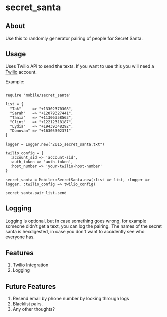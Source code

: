 secret_santa
============

## About

Use this to randomly generator pairing of people for Secret Santa.

## Usage

Uses Twilio API to send the texts. If you want to use this you will need a [Twilio](http://www.twilio.com) account.

Example:

```

require 'mobile/secret_santa'

list = {
  "Tak"     => "+13302370308",
  "Sarah"   => "+12079327441",
  "Tania"   => "+11306358563",
  "Clint"   => "+12212318187",
  "Lydia"   => "+19439348292",
  "Donovan" => "+16305302371"
}

logger = Logger.new("2015_secret_santa.txt")

twilio_config = {
  :account_sid => 'account-sid',
  :auth_token => 'auth-token',
  :host_number => 'your-twilio-host-number'
}

secret_santa = Mobile::SecretSanta.new(:list => list, :logger => logger, :twilio_config => twilio_config)

secret_santa.pair_list.send

```

## Logging

Logging is optional, but in case something goes wrong, for example someone didn't get a text, you can log the pairing. The names of the secret santa is hexdigested, in case you don't want to accidently see who everyone has.

## Features

1. Twilio Integration
2. Logging

## Future Features

1. Resend email by phone number by looking through logs
2. Blacklist pairs.
3. Any other thoughts?
